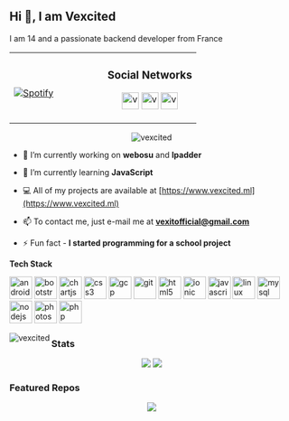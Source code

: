 ## Hi 👋, I am Vexcited
I am 14 and a passionate backend developer from France

<table width="100%"> 
  <tr>
  <td width="50%">
      
&nbsp; <br> [![Spotify](https://vexcited.vercel.app/api/spotify)](https://open.spotify.com/user/ya2pmsrwdxkarhyp4q4a5a4or)

  </td>
  <td align="center" width="50%">
  <h3>Social Networks</h3><p align="center">
<a href="https://twitter.com/vexcitedoff" target="blank"><img src="https://cdn.jsdelivr.net/npm/simple-icons@3.0.1/icons/twitter.svg" alt="vexcitedoff" height="30" width="30" /></a>
<a href="https://instagram.com/vexcitedoff" target="blank"><img src="https://cdn.jsdelivr.net/npm/simple-icons@3.0.1/icons/instagram.svg" alt="vexcitedoff" height="30" width="30" /></a>
<a href="https://www.youtube.com/channel/UCFJ__5HnvYEyaVkNuvUy4NQ" target="blank"><img src="https://cdn.jsdelivr.net/npm/simple-icons@3.0.1/icons/youtube.svg" alt="vexcited" height="30" width="30" /></a>
</p>
  </td>
  </table>

[//]: <> (The `&nbsp;` is to have Aphelion take up more space)



<p align="center"> <img src="https://komarev.com/ghpvc/?username=vexcited" alt="vexcited" /> </p>

- 🔭 I’m currently working on **webosu** and **lpadder**

- 🌱 I’m currently learning **JavaScript**

- 💻 All of my projects are available at [https://www.vexcited.ml](https://www.vexcited.ml)

- 📫 To contact me, just e-mail me at **vexitofficial@gmail.com**

- ⚡ Fun fact - **I started programming for a school project**

<b>Tech Stack</b>
<p align="left"><img src="https://devicons.github.io/devicon/devicon.git/icons/android/android-original-wordmark.svg" alt="android" width="40" height="40"/> <img src="https://devicons.github.io/devicon/devicon.git/icons/bootstrap/bootstrap-plain.svg" alt="bootstrap" width="40" height="40"/> <img src="https://www.chartjs.org/media/logo-title.svg" alt="chartjs" width="40" height="40"/> <img src="https://devicons.github.io/devicon/devicon.git/icons/css3/css3-original-wordmark.svg" alt="css3" width="40" height="40"/> <img src="https://www.vectorlogo.zone/logos/google_cloud/google_cloud-icon.svg" alt="gcp" width="40" height="40"/> <img src="https://www.vectorlogo.zone/logos/git-scm/git-scm-icon.svg" alt="git" width="40" height="40"/> <img src="https://devicons.github.io/devicon/devicon.git/icons/html5/html5-original-wordmark.svg" alt="html5" width="40" height="40"/> <img src="https://upload.wikimedia.org/wikipedia/commons/d/d1/Ionic_Logo.svg" alt="ionic" width="40" height="40"/> <img src="https://devicons.github.io/devicon/devicon.git/icons/javascript/javascript-original.svg" alt="javascript" width="40" height="40"/> <img src="https://devicons.github.io/devicon/devicon.git/icons/linux/linux-original.svg" alt="linux" width="40" height="40"/> <img src="https://devicons.github.io/devicon/devicon.git/icons/mysql/mysql-original-wordmark.svg" alt="mysql" width="40" height="40"/> <img src="https://devicons.github.io/devicon/devicon.git/icons/nodejs/nodejs-original-wordmark.svg" alt="nodejs" width="40" height="40"/> <img src="https://devicons.github.io/devicon/devicon.git/icons/photoshop/photoshop-plain.svg" alt="photoshop" width="40" height="40"/> <img src="https://devicons.github.io/devicon/devicon.git/icons/php/php-original.svg" alt="php" width="40" height="40"/></p><p><img align="left" src="https://github-readme-stats.vercel.app/api/top-langs/?username=vexcited&layout=compact&hide=html" alt="vexcited" /></p>

<h3>Stats</h3>
<p align = "center">
  <img src = "https://github-readme-stats.vercel.app/api?username=vexcited&show_icons=true&theme=tokyonight&line_height=27">
  <img src = "https://github-readme-stats.vercel.app/api/top-langs/?username=vexcited&hide=css,java,html&theme=tokyonight">
</p>

<h3>Featured Repos</h3>
<p align = "center">
<a href = "https://github.com/vexcited/onetwotrie"><img align="center"  src="https://github-readme-stats.vercel.app/api/pin/?username=vexcited&repo=onetwotrie&theme=tokyonight" /></a>
</p>




